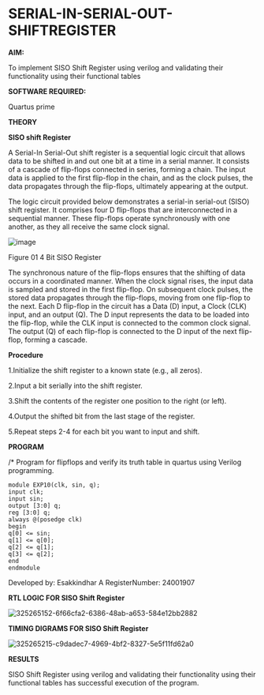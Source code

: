 # SERIAL-IN-SERIAL-OUT-SHIFTREGISTER

**AIM:**

To implement  SISO Shift Register using verilog and validating their functionality using their functional tables

**SOFTWARE REQUIRED:**

Quartus prime

**THEORY**

**SISO shift Register**

A Serial-In Serial-Out shift register is a sequential logic circuit that allows data to be shifted in and out one bit at a time in a serial manner. It consists of a cascade of flip-flops connected in series, forming a chain. The input data is applied to the first flip-flop in the chain, and as the clock pulses, the data propagates through the flip-flops, ultimately appearing at the output.

The logic circuit provided below demonstrates a serial-in serial-out (SISO) shift register. It comprises four D flip-flops that are interconnected in a sequential manner. These flip-flops operate synchronously with one another, as they all receive the same clock signal.

![image](https://github.com/naavaneetha/SERIAL-IN-SERIAL-OUT-SHIFTREGISTER/assets/154305477/e81c4072-37f9-46c6-8145-566764b74c3a)

Figure 01 4 Bit SISO Register

The synchronous nature of the flip-flops ensures that the shifting of data occurs in a coordinated manner. When the clock signal rises, the input data is sampled and stored in the first flip-flop. On subsequent clock pulses, the stored data propagates through the flip-flops, moving from one flip-flop to the next.
Each D flip-flop in the circuit has a Data (D) input, a Clock (CLK) input, and an output (Q). The D input represents the data to be loaded into the flip-flop, while the CLK input is connected to the common clock signal. The output (Q) of each flip-flop is connected to the D input of the next flip-flop, forming a cascade.

**Procedure**

1.Initialize the shift register to a known state (e.g., all zeros).

2.Input a bit serially into the shift register.

3.Shift the contents of the register one position to the right (or left).

4.Output the shifted bit from the last stage of the register.

5.Repeat steps 2-4 for each bit you want to input and shift.


**PROGRAM**

/* Program for flipflops and verify its truth table in quartus using Verilog programming.
```
module EXP10(clk, sin, q);
input clk;
input sin;
output [3:0] q;
reg [3:0] q;
always @(posedge clk)
begin
q[0] <= sin;
q[1] <= q[0];
q[2] <= q[1];
q[3] <= q[2];
end
endmodule
```

Developed by: Esakkindhar A
RegisterNumber: 24001907



**RTL LOGIC FOR SISO Shift Register**


![325265152-6f66cfa2-6386-48ab-a653-584e12bb2882](https://github.com/23008859/SERIAL-IN-SERIAL-OUT-SHIFTREGISTER/assets/139117979/29888224-029c-4ff0-97c3-705ecdbefacc)


**TIMING DIGRAMS FOR SISO Shift Register**


![325265215-c9dadec7-4969-4bf2-8327-5e5f11fd62a0](https://github.com/23008859/SERIAL-IN-SERIAL-OUT-SHIFTREGISTER/assets/139117979/cd216b4e-0e9a-4790-845e-c5b5c404bc4a)


**RESULTS**

SISO Shift Register using verilog and validating their functionality using their functional tables has successful execution of the program.
